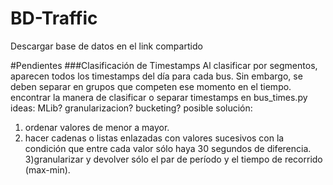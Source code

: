 # BD-Traffic
Descargar base de datos en el link compartido

#Pendientes
###Clasificación de Timestamps
Al clasificar por segmentos, aparecen todos los timestamps del día para cada bus. Sin embargo, se deben separar en grupos que competen ese momento en el tiempo.
encontrar la manera de clasificar o separar timestamps en bus_times.py
ideas: MLib? granularizacion? bucketing?
posible solución: 
  1) ordenar valores de menor a mayor. 
  2) hacer cadenas o listas enlazadas con valores sucesivos con la condición que entre cada valor sólo haya 30 segundos de diferencia.
  3)granularizar y devolver sólo el par de período y el tiempo de recorrido (max-min).
